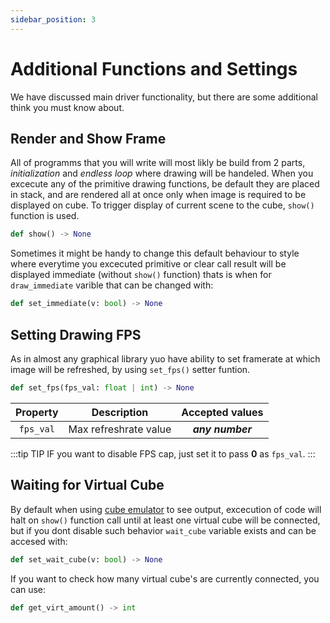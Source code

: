 ```yaml
---
sidebar_position: 3
---
```


# Additional Functions and Settings

We have discussed main driver functionality, but there are some additional think you must know about.

## Render and Show Frame

All of programms that you will write will most likly be build from 2 parts, _initialization_ and _endless loop_ where drawing will be handeled. When you excecute any of the primitive drawing functions, be default they are placed in stack, and are rendered all at once only when image is required to be displayed on cube. To trigger display of current scene to the cube, `show()` function is used.

```python
def show() -> None
```

Sometimes it might be handy to change this default behaviour to style where everytime you excecuted primitive or clear call result will be displayed immediate (without `show()` function) thats is when for `draw_immediate` varible that can be changed with:

```python
def set_immediate(v: bool) -> None
```

## Setting Drawing FPS

As in almost any graphical library yuo have ability to set framerate at which image will be refreshed, by using `set_fps()` setter funtion.

```python
def set_fps(fps_val: float | int) -> None
```

| Property  |      Description      | Accepted values  |
| :-------: | :-------------------: | :--------------: |
| `fps_val` | Max refreshrate value | _**any number**_ |

:::tip TIP
IF you want to disable FPS cap, just set it to pass **0** as `fps_val`.
:::

## Waiting for Virtual Cube

By default when using [cube emulator](http://cube.trycubic.com/) to see output, excecution of code will halt on `show()` function call until at least one virtual cube will be connected, but if you dont disable such behavior `wait_cube` variable exists and can be accesed with:

```python
def set_wait_cube(v: bool) -> None
```

If you want to check how many virtual cube's are currently connected, you can use:

```python
def get_virt_amount() -> int
```
